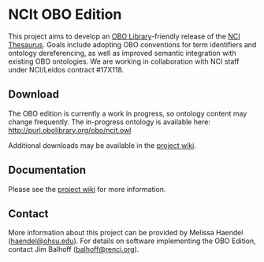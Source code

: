 # NCIt OBO Edition
This project aims to develop an [OBO Library](http://obofoundry.org)-friendly release of the [NCI Thesaurus](https://ncit.nci.nih.gov/ncitbrowser/). Goals include adopting OBO conventions for term identifiers and ontology dereferencing, as well as improved semantic integration with existing OBO ontologies. We are working in collaboration with NCI staff under NCI/Leidos contract #17X118.

## Download
The OBO edition is currently a work in progress, so ontology content may change frequently. The in-progress ontology is available here: http://purl.obolibrary.org/obo/ncit.owl

Additional downloads may be available in the [project wiki](https://github.com/NCI-Thesaurus/thesaurus-obo-edition/wiki/NCI-Thesaurus-OBO-edition).

## Documentation
Please see the [project wiki](https://github.com/NCI-Thesaurus/thesaurus-obo-edition/wiki/NCI-Thesaurus-OBO-edition) for more information.

## Contact
More information about this project can be provided by Melissa Haendel (haendel@ohsu.edu). For details on software implementing the OBO Edition, contact Jim Balhoff (balhoff@renci.org).
